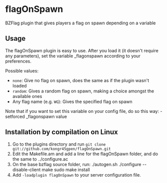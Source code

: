 flagOnSpawn
===========

BZFlag plugin that gives players a flag on spawn depending on a variable

Usage
-----

The flagOnSpawn plugin is easy to use. After you load it (it doesn't require any parameters), set the variable _flagonspawn according to your preferences.

Possible values:
* `none`: Give no flag on spawn, does the same as if the plugin wasn't loaded
* `random`: Gives a random flag on spawn, making a choice amongst the available ones
* Any flag name (e.g. `WG`): Gives the specified flag on spawn

Note that if you want to set this variable on your config file, do so this way:
    -setforced _flagonspawn value

Installation by compilation on Linux
------------------------------------

1. Go to the plugins directory and run `git clone git://github.com/kongr45gpen/flagOnSpawn.git`
2. Edit the Makefile.am and add a line for the flagOnSpawn folder, and do the same to ../configure.ac
3. On the base bzflag source folder, run:
    ./autogen.sh
    ./configure --disable-client
    make
    sudo make install
4. Add `-loadplugin flagOnSpawn` to your server configuration file.
